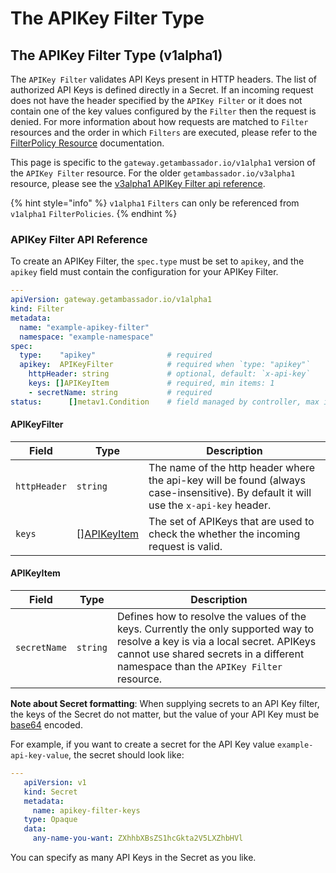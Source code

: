 # The APIKey Filter Type

## The APIKey Filter Type (v1alpha1)

The `APIKey Filter` validates API Keys present in HTTP headers. The list of authorized API Keys is defined directly in a Secret. If an incoming request does not have the header specified by the `APIKey Filter` or it does not contain one of the key values configured by the `Filter` then the request is denied. For more information about how requests are matched to `Filter` resources and the order in which `Filters` are executed, please refer to the [FilterPolicy Resource](../filterpolicy.md) documentation.

This page is specific to the `gateway.getambassador.io/v1alpha1` version of the `APIKey Filter` resource. For the older `getambassador.io/v3alpha1` resource, please see the [v3alpha1 APIKey Filter api reference](../../getambassador.io-v3alpha1/filter/the-apikey-filter-type.md).

{% hint style="info" %}
`v1alpha1` `Filters` can only be referenced from `v1alpha1` `FilterPolicies`.
{% endhint %}

### APIKey Filter API Reference

To create an APIKey Filter, the `spec.type` must be set to `apikey`, and the `apikey` field must contain the configuration for your APIKey Filter.

```yaml
---
apiVersion: gateway.getambassador.io/v1alpha1
kind: Filter
metadata:
  name: "example-apikey-filter"
  namespace: "example-namespace"
spec:
  type:    "apikey"                # required
  apikey:  APIKeyFilter            # required when `type: "apikey"`
    httpHeader: string             # optional, default: `x-api-key`
    keys: []APIKeyItem             # required, min items: 1
    - secretName: string           # required
status:      []metav1.Condition    # field managed by controller, max items: 8
```

#### APIKeyFilter

| **Field**    | **Type**                                              | **Description**                                                                                                                       |
| ------------ | ----------------------------------------------------- | ------------------------------------------------------------------------------------------------------------------------------------- |
| `httpHeader` | `string`                                              | The name of the http header where the api-key will be found (always case-insensitive). By default it will use the `x-api-key` header. |
| `keys`       | \[][APIKeyItem](the-apikey-filter-type.md#apikeyitem) | The set of APIKeys that are used to check the whether the incoming request is valid.                                                  |

#### APIKeyItem

| **Field**    | **Type** | **Description**                                                                                                                                                                                                       |
| ------------ | -------- | --------------------------------------------------------------------------------------------------------------------------------------------------------------------------------------------------------------------- |
| `secretName` | `string` | Defines how to resolve the values of the keys. Currently the only supported way to resolve a key is via a local secret. APIKeys cannot use shared secrets in a different namespace than the `APIKey Filter` resource. |

**Note about Secret formatting**: When supplying secrets to an API Key filter, the keys of the Secret do not matter, but the value of your API Key must be [base64](https://en.wikipedia.org/wiki/Base64) encoded.

For example, if you want to create a secret for the API Key value `example-api-key-value`, the secret should look like:

```yaml
---
   apiVersion: v1
   kind: Secret
   metadata:
     name: apikey-filter-keys
   type: Opaque
   data:
     any-name-you-want: ZXhhbXBsZS1hcGkta2V5LXZhbHVl
```

You can specify as many API Keys in the Secret as you like.
